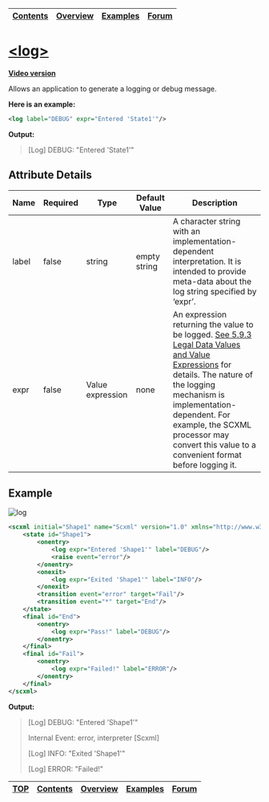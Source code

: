 <a name="top-anchor">
	
<table class="table table-striped table-bordered">
<thead>
<tr>
<th><a href="../README.md#table-of-contents">Contents</a></th>
<th><a href="../README.md#scxml-overview">Overview</a></th>
<th><a href="../README.md#examples">Examples</a></th>
<th><a href="https://github.com/alexzhornyak/SCXML-tutorial/discussions">Forum</a></th>
</tr>
</thead>
<tbody></tbody>
</table>

# [\<log\>](https://www.w3.org/TR/scxml/#log)

**[Video version](https://youtu.be/tbFZsiTfOKA)**

Allows an application to generate a logging or debug message.

**Here is an example:**
```xml
<log label="DEBUG" expr="Entered 'State1'"/>
```
**Output:**
> \[Log\] DEBUG: "Entered 'State1'"

## Attribute Details

<table class="table table-striped table-bordered">
<thead>
<tr>
<th>Name</th>
<th>Required</th>
<th>Type</th>
<th>Default Value</th>
<th>Description</th>
</tr>
</thead>
<tbody>
<tr>
<td>label</td>
<td>false</td>
<td>string</td>
<td>empty string</td>
<td>A character string with an implementation-dependent interpretation. It is intended to provide meta-data about the log string specified by ‘expr’.</td>
</tr>
<tr>
<td>expr</td>
<td>false</td>
<td>Value expression</td>
<td>none</td>
<td>An expression returning the value to be logged. <a href="https://www.w3.org/TR/scxml/#ValueExpressions">See 5.9.3 Legal Data Values and Value Expressions</a> for details. The nature of the logging mechanism is implementation-dependent. For example, the SCXML processor may convert this value to a convenient format before logging it.</td>
</tr>
</tbody>
</table>

## Example
![log](https://user-images.githubusercontent.com/18611095/28259039-03c5de9a-6add-11e7-8b70-e4384f63beaa.png)

```xml
<scxml initial="Shape1" name="Scxml" version="1.0" xmlns="http://www.w3.org/2005/07/scxml">
	<state id="Shape1">
		<onentry>
			<log expr="Entered 'Shape1'" label="DEBUG"/>
			<raise event="error"/>
		</onentry>
		<onexit>
			<log expr="Exited 'Shape1'" label="INFO"/>
		</onexit>
		<transition event="error" target="Fail"/>
		<transition event="*" target="End"/>
	</state>
	<final id="End">
		<onentry>
			<log expr="Pass!" label="DEBUG"/>
		</onentry>
	</final>
	<final id="Fail">
		<onentry>
			<log expr="Failed!" label="ERROR"/>
		</onentry>
	</final>
</scxml>
```

**Output:**
> \[Log\] DEBUG: "Entered 'Shape1'"
>
> Internal Event: error, interpreter \[Scxml\]
>
> \[Log\] INFO: "Exited 'Shape1'"
>
> \[Log\] ERROR: "Failed!"

<table class="table table-striped table-bordered">
<thead>
<tr>
<th><a href="#top-anchor">TOP</a></th>
<th><a href="../README.md#table-of-contents">Contents</a></th>
<th><a href="../README.md#scxml-overview">Overview</a></th>
<th><a href="../README.md#examples">Examples</a></th>
<th><a href="https://github.com/alexzhornyak/SCXML-tutorial/discussions">Forum</a></th>
</tr>
</thead>
<tbody></tbody>
</table>
